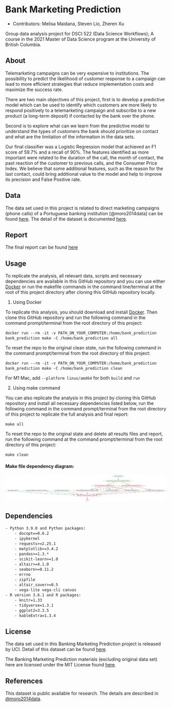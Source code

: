 # Bank Marketing Prediction

  - Contributors: Melisa Maidana, Steven Lio, Zheren Xu
	
Group data analysis project for DSCI 522 (Data Science Workflows); 
A course in the 2021 Master of Data Science program at the University of 
British Columbia.

## About

Telemarketing campaigns can be very expensive to institutions. The possibility to predict the 
likelihood of customer response to a campaign can lead to more efficient strategies that reduce 
implementation costs and maximize the success rate.

There are two main objectives of this project, first is to develop a predictive model which can 
be used to identify which customers are more likely to respond positively to a telemarketing 
campaign and subscribe to a new product (a long-term deposit) if contacted by the bank over the 
phone.

Second is to explore what can we learn from the predictive model to understand the types of customers 
the bank should prioritize on contact and what are the limitation of the information in the data sets.

Our final classifier was a Logistic Regression model that achieved an F1 score of 59.7% and a recall of 90%. 
The features identified as more important were related to the duration of the call, the month of contact, 
the past reaction of the customer to previous calls, and the Consumer Price Index.
We believe that some additional features, such as the reason for the last contact, could bring additional 
value to the model and help to improve its precision and False Positive rate.

## Data

The data set used in this project is related to direct marketing campaigns (phone calls) of a Portuguese banking institution [@moro2014data] can be found [here](http://archive.ics.uci.edu/ml/machine-learning-databases/00222).
The detail of the dataset is documented [here](http://archive.ics.uci.edu/ml/datasets/Bank+Marketing).

## Report

The final report can be found [here](https://htmlpreview.github.io/?https://github.com/UBC-MDS/Bank_Marketing_Prediction/blob/main/doc/bank_marketing_prediction_report.html)


## Usage

To replicate the analysis, all relevant data, scripts and necessary dependencies are available in this
GitHub repository and you can use either [Docker](https://www.docker.com/get-started) or run the makefile
commands in the command line/terminal at the root of this project directory after cloning this GitHub 
repository locally. 

1. Using Docker

To replicate this analysis, you should download and install [Docker](https://www.docker.com/get-started). Then clone this 
GitHub repository and run the following command in the command prompt/terminal from the root directory of this project:

	docker run --rm -it -v PATH_ON_YOUR_COMPUTER:/home/bank_prediction bank_prediction make -C /home/bank_prediction all

To reset the repo to the original clean state, run the following command in the command prompt/terminal from the root
directory of this project:

	docker run --rm -it -v PATH_ON_YOUR_COMPUTER:/home/bank_prediction bank_prediction make -C /home/bank_prediction clean
	
For M1 Mac, add `--platform linux/amd64` for both `build` and `run`

2. Using make command 

You can also replicate the analysis in this project by cloning this GitHub repository and install all necessary dependencies 
listed below, run the following command in the command prompt/terminal from the root directory of this project to replicate 
the full analysis and final report:

    make all

To reset the repo to the original state and delete all results files and report, run the following command at the command
prompt/terminal from the root directory of this project:

    make clean

#### Make file dependency diagram:

![dependency_diagram](Makefile.png)


## Dependencies
	
	- Python 3.9.0 and Python packages:
		- docopt==0.6.2
		- ipykernel
		- requests>=2.25.1
		- matplotlib>=3.4.2
		- pandas>=1.3.*
		- scikit-learn>=1.0
		- altair>=4.1.0
		- seaborn>=0.11.2
		- errno
		- zipfile
		- altair_saver>=0.5
		- vega-lite vega-cli canvas
	- R version 3.6.1 and R packages:
		- knitr=1.33
		- tidyverse=1.3.1
		- ggplot2=3.3.5
		- kableExtra=1.3.4

## License

The data set used in this Banking Marketing Prediction project is released by UCI. 
Detail of this dataset can be found [here](http://archive.ics.uci.edu/ml/datasets/Bank+Marketing). 

The Banking Marketing Prediction materials (excluding original data set) here are licensed
under the MIT License found [here](https://github.com/UBC-MDS/Bank_Marketing_Prediction/blob/main/LICENSE).

## References

This dataset is public available for research. The details are described in [@moro2014data](http://archive.ics.uci.edu/ml/machine-learning-databases/00222/bank-additional.zip).

